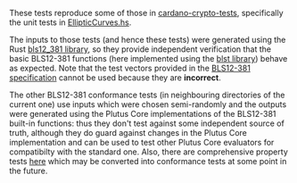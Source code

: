 These tests reproduce some of those in
[cardano-crypto-tests](https://github.com/input-output-hk/cardano-base/tree/master/cardano-crypto-tests),
specifically the unit tests in [EllipticCurves.hs](https://github.com/input-output-hk/cardano-base/blob/master/cardano-crypto-tests/src/Test/Crypto/EllipticCurve.hs).

The inputs to those tests (and hence these tests) were generated using the Rust
[bls12_381 library](https://docs.rs/bls12_381/latest/bls12_381/), so they
provide independent verification that the basic BLS12-381 functions (here
implemented using the [blst library](https://github.com/supranational/blst))
behave as expected.  Note that the test vectors provided in the [BLS12-381
specification](https://www.ietf.org/archive/id/draft-irtf-cfrg-pairing-friendly-curves-11.html#name-bls-curves-for-the-128-bit-)
cannot be used because they are **incorrect**.

The other BLS12-381 conformance tests (in neighbouring directories of the
current one) use inputs which were chosen semi-randomly and the outputs were
generated using the Plutus Core implementations of the BLS12-381 built-in
functions: thus they don't test against some independent source of truth,
although they do guard against changes in the Plutus Core implementation and can
be used to test other Plutus Core evaluators for compatibilty with the standard
one.  Also, there are comprehensive property tests
[here](https://github.com/input-output-hk/plutus/tree/master/plutus-core/untyped-plutus-core/test/Evaluation/Builtins)
which may be converted into conformance tests at some point in the future.
